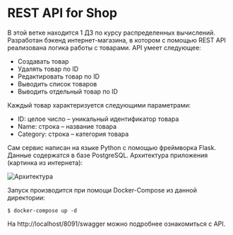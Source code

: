 # REST API for Shop

В этой ветке находится 1 ДЗ по курсу распределенных вычислений. Разработан бэкенд интернет-магазина, в котором с помощью REST API реализована логика работы с товарами. API умеет следующее:
* Создавать товар
* Удалять товар по ID
* Редактировать товар по ID
* Выводить список товаров
* Выводить отдельный товар по ID

Каждый товар характеризуется следующими параметрами:
* ID: целое число – уникальный идентификатор товара
* Name: строка – название товара
* Category: строка – категория товара

Сам сервис написан на языке Python с помощью фреймворка Flask. Данные содержатся в базе PostgreSQL. Архитектура приложения (картинка из интернета):

![Архитектура](https://habrastorage.org/files/6a1/110/1a3/6a11101a317540949c479bc345bf7a2b.png)

Запуск производится при помощи Docker-Compose из данной директории:

```
$ docker-compose up -d
```

На http://localhost/8091/swagger можно подробнее ознакомиться с API.
